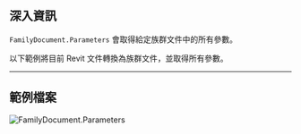 ## 深入資訊
`FamilyDocument.Parameters` 會取得給定族群文件中的所有參數。

以下範例將目前 Revit 文件轉換為族群文件，並取得所有參數。
___
## 範例檔案

![FamilyDocument.Parameters](./Revit.Application.FamilyDocument.Parameters_img.jpg)
